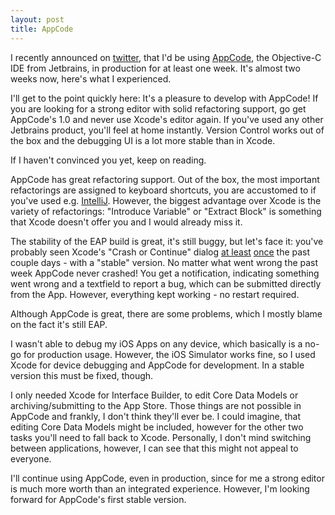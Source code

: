 ```yaml
---
layout: post
title: AppCode
---
```


I recently announced on [twitter](http://twitter.com/#!/furryfishApps/status/103699334406742016), that I'd be using [AppCode](http://www.jetbrains.com/objc/ "AppCode"), the Objective-C IDE from Jetbrains, in 
production for at least one week. It's almost two weeks now, here's what I experienced.

I'll get to the point quickly here: It's a pleasure to develop with AppCode! If you are looking for a 
strong editor with solid refactoring support, go get AppCode's 1.0 and never use Xcode's editor 
again. If you've used any other Jetbrains product, you'll feel at home instantly. Version Control 
works out of the box and the debugging UI is a lot more stable than in Xcode. 

If I haven't convinced you yet, keep on reading. 

AppCode has great refactoring support. Out of the box, the most important refactorings are 
assigned to keyboard shortcuts, you are accustomed to if you've used e.g. [IntelliJ](http://www.jetbrains.com/idea). However, the 
biggest advantage over Xcode is the variety of refactorings: "Introduce Variable" or "Extract Block" 
is something that Xcode doesn't offer you and I would already miss it.

The stability of the EAP build is great, it's still buggy, but let's face it: you've probably seen Xcode's 
"Crash or Continue" dialog [at least](http://twitter.com/bmf/status/106144603647909889) [once](http://twitter.com/chockenberry/status/106068158145765376) the past couple days - with a "stable" version. No matter 
what went wrong the past week AppCode never crashed! You get a notification, indicating 
something went wrong and a textfield to report a bug, which can be submitted directly from the 
App. However, everything kept working - no restart required.

Although AppCode is great, there are some problems, which I mostly blame on the fact it's still EAP.

I wasn't able to debug my iOS Apps on any device, which basically is a no-go for production usage. 
However, the iOS Simulator works fine, so I used Xcode for device debugging and AppCode for 
development. In a stable version this must be fixed, though.

I only needed Xcode for Interface Builder, to edit Core Data Models or archiving/submitting to the 
App Store. Those things are not possible in AppCode and frankly, I don't think they'll ever be. 
I could imagine, that editing Core Data Models might be included, however for the other two tasks 
you'll need to fall back to Xcode. Personally, I don't mind switching between applications, however, 
I can see that this might not appeal to everyone. 

I'll continue using AppCode, even in production, since for me a strong editor is much more worth 
than an integrated experience. However, I'm looking forward for AppCode's first stable version.